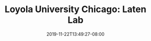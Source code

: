---
title: "Loyola University Chicago: Laten Lab"
date: 2019-11-22T13:49:27-08:00
tags: ['programming', 'Soybeans', 'retrotransposons']
draft: false
---